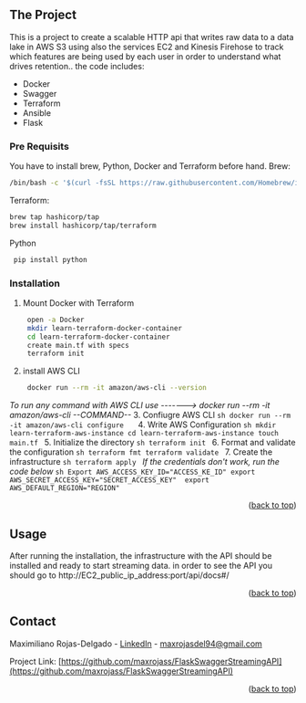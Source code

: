 <!-- GETTING STARTED -->
## The Project

This is a project to create a scalable HTTP api that writes raw data to
a data lake in AWS S3 using also the services EC2 and Kinesis Firehose to track which features are being used by each
user in order to understand what drives retention.. the code includes:
- Docker
- Swagger
- Terraform
- Ansible
- Flask

### Pre Requisits

You have to install brew, Python, Docker and Terraform before hand.
Brew:
   ```sh
   /bin/bash -c '$(curl -fsSL https://raw.githubusercontent.com/Homebrew/install/HEAD/install.sh)' -y

   ```
Terraform:
   ```sh
   brew tap hashicorp/tap
   brew install hashicorp/tap/terraform
   ```
Python
   ```sh
    pip install python
   ```
### Installation
1. Mount Docker with Terraform
   ```sh
    open -a Docker
    mkdir learn-terraform-docker-container
    cd learn-terraform-docker-container
    create main.tf with specs
    terraform init
   ```
2. install AWS CLI
   ```sh
    docker run --rm -it amazon/aws-cli --version
   ```
_To run any command with AWS CLI use -------> docker run --rm -it amazon/aws-cli --COMMAND--_
3. Confiugre AWS CLI
    ```sh
    docker run --rm -it amazon/aws-cli configure  
    ```
4. Write AWS Configuration
    ```sh
    mkdir learn-terraform-aws-instance
    cd learn-terraform-aws-instance
    touch main.tf
    ```
5. Initialize the directory
    ```sh
    terraform init
    ```
6. Format and validate the configuration
    ```sh
    terraform fmt
    terraform validate
    ```
7. Create the infrastructure
    ```sh
    terraform apply
    ```
    _If the credentials don't work, run the code below_
    ```sh
    Export AWS_ACCESS_KEY_ID="ACCESS_KE_ID"
    export AWS_SECRET_ACCESS_KEY="SECRET_ACCESS_KEY" 
    export AWS_DEFAULT_REGION="REGION"
    ```

<p align="right">(<a href="#top">back to top</a>)</p>



<!-- USAGE EXAMPLES -->
## Usage

After running the installation, the infrastructure with the API should be installed and ready to start streaming data. in order to see the API you should go to http://EC2_public_ip_address:port/api/docs#/ 


<p align="right">(<a href="#top">back to top</a>)</p>

<!-- CONTACT -->
## Contact

Maximiliano Rojas-Delgado - [LinkedIn](https://www.linkedin.com/in/maximiliano-rojas-delgado/) - maxrojasdel94@gmail.com

Project Link: [https://github.com/maxrojass/FlaskSwaggerStreamingAPI](https://github.com/maxrojass/FlaskSwaggerStreamingAPI)

<p align="right">(<a href="#top">back to top</a>)</p>

